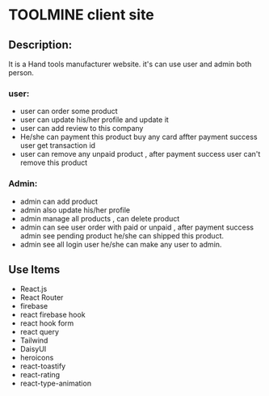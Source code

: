 # TOOLMINE client site

## Description: 
It is a Hand tools manufacturer website. it's can use user and admin both person.
### user:
* user can order some product 
* user can update his/her profile and update it
* user can add review to this company
* He/she can payment this product buy any card affter payment success user get transaction id
* user can remove any unpaid product , after payment success user can't remove this product

### Admin:
* admin can add product
* admin also update his/her profile 
* admin manage all products , can delete product
* admin can see user order with paid or unpaid , after payment success admin see pending product he/she can shipped this product.
* admin see all login user he/she can make any user to admin.

## Use Items 
* React.js
* React Router
* firebase
* react firebase hook
* react hook form
* react query
* Tailwind
* DaisyUI
* heroicons
* react-toastify
* react-rating
* react-type-animation
